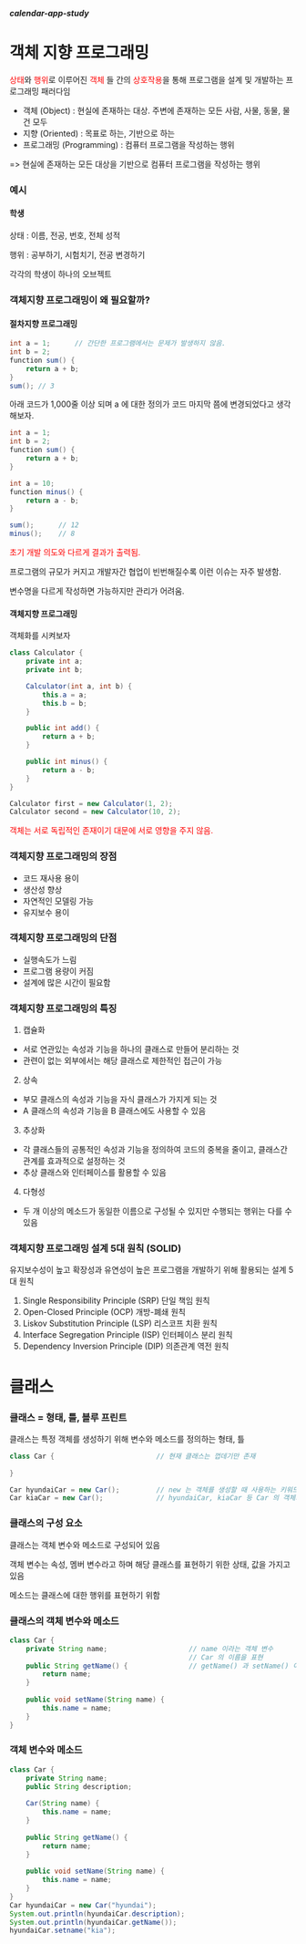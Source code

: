 _**calendar-app-study**_

# 객체 지향 프로그래밍

<span style="color:red">상태</span>와 <span style="color:red">행위</span>로 이루어진 <span style="color:red">객체</span> 들 간의 <span style="color:red">상호작용</span>을 통해 프로그램을 설계 및 개발하는 프로그래밍 패러다임

* 객체 (Object) : 현실에 존재하는 대상. 주변에 존재하는 모든 사람, 사물, 동물, 물건 모두
* 지향 (Oriented) : 목표로 하는, 기반으로 하는
* 프로그래밍 (Programming) : 컴퓨터 프로그램을 작성하는 행위

=> 현실에 존재하는 모든 대상을 기반으로 컴퓨터 프로그램을 작성하는 행위

### 예시

#### 학생
상태 : 이름, 전공, 번호, 전체 성적

행위 : 공부하기, 시험치기, 전공 변경하기

각각의 학생이 하나의 오브젝트

### 객체지향 프로그래밍이 왜 필요할까?

#### 절차지향 프로그래밍
```java
int a = 1;      // 간단한 프로그램에서는 문제가 발생하지 않음.
int b = 2;
function sum() {
    return a + b;
}
sum(); // 3
```
아래 코드가 1,000줄 이상 되며 a 에 대한 정의가 코드 마지막 쯤에 변경되었다고 생각해보자.
```java
int a = 1;     
int b = 2;
function sum() {
    return a + b;
}

int a = 10;
function minus() {
    return a - b;
}

sum();      // 12
minus();    // 8
```
<span style="color:red">초기 개발 의도와 다르게 결과가 출력됨.</span>

프로그램의 규모가 커지고 개발자간 협업이 빈번해질수록 이런 이슈는 자주 발생함.

변수명을 다르게 작성하면 가능하지만 관리가 어려움.

#### 객체지향 프로그래밍

객체화를 시켜보자

```java
class Calculator {
    private int a;
    private int b;

    Calculator(int a, int b) {
        this.a = a;
        this.b = b;
    }

    public int add() {
        return a + b;
    }

    public int minus() {
        return a - b;
    }
}

Calculator first = new Calculator(1, 2);
Calculator second = new Calculator(10, 2);
```
<span style="color:red">객체는 서로 독립적인 존재이기 대문에 서로 영향을 주지 않음.</span>

### 객체지향 프로그래밍의 장점

* 코드 재사용 용이
* 생산성 향상
* 자연적인 모델링 가능
* 유지보수 용이

### 객체지향 프로그래밍의 단점

* 실행속도가 느림
* 프로그램 용량이 커짐
* 설계에 많은 시간이 필요함

### 객체지향 프로그래밍의 특징

1. 캡슐화
* 서로 연관있는 속성과 기능을 하나의 클래스로 만들어 분리하는 것
* 관련이 없는 외부에서는 해당 클래스로 제한적인 접근이 가능

2. 상속
* 부모 클래스의 속성과 기능을 자식 클래스가 가지게 되는 것
* A 클래스의 속성과 기능을 B 클래스에도 사용할 수 있음

3. 추상화
* 각 클래스들의 공통적인 속성과 기능을 정의하여 코드의 중복을 줄이고, 클래스간 관계를 효과적으로 설정하는 것
* 추상 클래스와 인터페이스를 활용할 수 있음

4. 다형성
* 두 개 이상의 메소드가 동일한 이름으로 구성될 수 있지만 수행되는 행위는 다를 수 있음

### 객체지향 프로그래밍 설계 5대 원칙 (SOLID)

유지보수성이 높고 확장성과 유연성이 높은 프로그램을 개발하기 위해 활용되는 설계 5대 원칙

1. Single Responsibility Principle (SRP) 단일 책임 원칙
2. Open-Closed Principle (OCP) 개방-폐쇄 원칙
3. Liskov Substitution Principle (LSP) 리스코프 치환 원칙
4. Interface Segregation Principle (ISP) 인터페이스 분리 원칙
5. Dependency Inversion Principle (DIP) 의존관계 역전 원칙

# 클래스

### 클래스 = 형태, 틀, 블루 프린트
클래스는 특정 객체를 생성하기 위해 변수와 메소드를 정의하는 형태, 틀

```java
class Car {                         // 현재 클래스는 껍데기만 존재
    
}

Car hyundaiCar = new Car();         // new 는 객체를 생성할 때 사용하는 키워드
Car kiaCar = new Car();             // hyundaiCar, kiaCar 등 Car 의 객체가 생성됨

```

### 클래스의 구성 요소

클래스는 객체 변수와 메소드로 구성되어 있음

객체 변수는 속성, 멤버 변수라고 하며 해당 클래스를 표현하기 위한 상태, 값을 가지고 있음

메소드는 클래스에 대한 행위를 표현하기 위함

### 클래스의 객체 변수와 메소드

```java
class Car {
    private String name;                    // name 이라는 객체 변수
                                            // Car 의 이름을 표현
    public String getName() {               // getName() 과 setName() 이라는 메소드
        return name;
    }
    
    public void setName(String name) {
        this.name = name;
    }
}
```

### 객체 변수와 메소드
```java
class Car { 
    private String name;
    public String description;
    
    Car(String name) {
        this.name = name;
    }
    
    public String getName() { 
        return name; 
    }
    
    public void setName(String name) {
        this.name = name;
    }
}
Car hyundaiCar = new Car("hyundai");
System.out.println(hyundaiCar.description);
System.out.println(hyundaiCar.getName());
hyundaiCar.setname("kia");
```